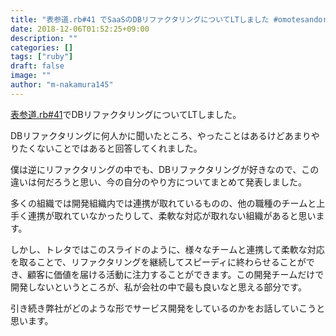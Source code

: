 ```yaml
---
title: "表参道.rb#41 でSaaSのDBリファクタリングについてLTしました #omotesandorb"
date: 2018-12-06T01:52:25+09:00
description: ""
categories: []
tags: ["ruby"]
draft: false
image: ""
author: "m-nakamura145"
---
```


<script async class="speakerdeck-embed" data-id="d832ca7146734155a7ba51dce685d015" data-ratio="1.77777777777778" src="//speakerdeck.com/assets/embed.js"></script>

[表参道.rb#41](https://omotesandorb.connpass.com/event/111189/)でDBリファクタリングについてLTしました。

DBリファクタリングに何人かに聞いたところ、やったことはあるけどあまりやりたくないことではあると回答してくれました。

僕は逆にリファクタリングの中でも、DBリファクタリングが好きなので、この違いは何だろうと思い、今の自分のやり方についてまとめて発表しました。

多くの組織では開発組織内では連携が取れているものの、他の職種のチームと上手く連携が取れていなかったりして、柔軟な対応が取れない組織があると思います。

しかし、トレタではこのスライドのように、様々なチームと連携して柔軟な対応を取ることで、リファクタリングを継続してスピーディに終わらせることができ、顧客に価値を届ける活動に注力することができます。この開発チームだけで開発しないというところが、私が会社の中で最も良いなと思える部分です。

引き続き弊社がどのような形でサービス開発をしているのかをお話していこうと思います。

